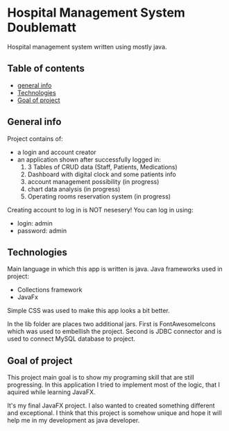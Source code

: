 # Hospital Management System Doublematt

Hospital management system written using mostly java.


## Table of contents

* [general info](#general-info)
* [Technologies](#technologies)
* [Goal of project](#goal-of-project)

## General info

Project contains of:
 - a login and account creator
 - an application shown after successfully logged in:
    1. 3 Tables of CRUD data (Staff, Patients, Medications)
    2. Dashboard with digital clock and some patients info 
    3. account management possibility (in progress)
    4. chart data analysis (in progress)
    5. Operating rooms reservation system (in progress)


Creating account to log in is NOT nesesery!
You can log in using:
 - login: admin
 - password: admin


## Technologies
Main language in which this app is written is java. 
Java frameworks used in project:
 - Collections framework
 - JavaFx
 
Simple CSS was used to make this app looks a bit better.

In the lib folder are places two additional jars. 
First is FontAwesomeIcons which was used to embellish the project.
Second is JDBC connector and is used to connect MySQL database to project.


## Goal of project

This project main goal is to show my programing skill that are still progressing.
In this application I tried to implement most of the logic, that I aquired while learning JavaFX.

It's my final JavaFX project. 
I also wanted to created something different and exceptional.
I think that this project is somehow unique and hope it will help me in my development as java developer.
